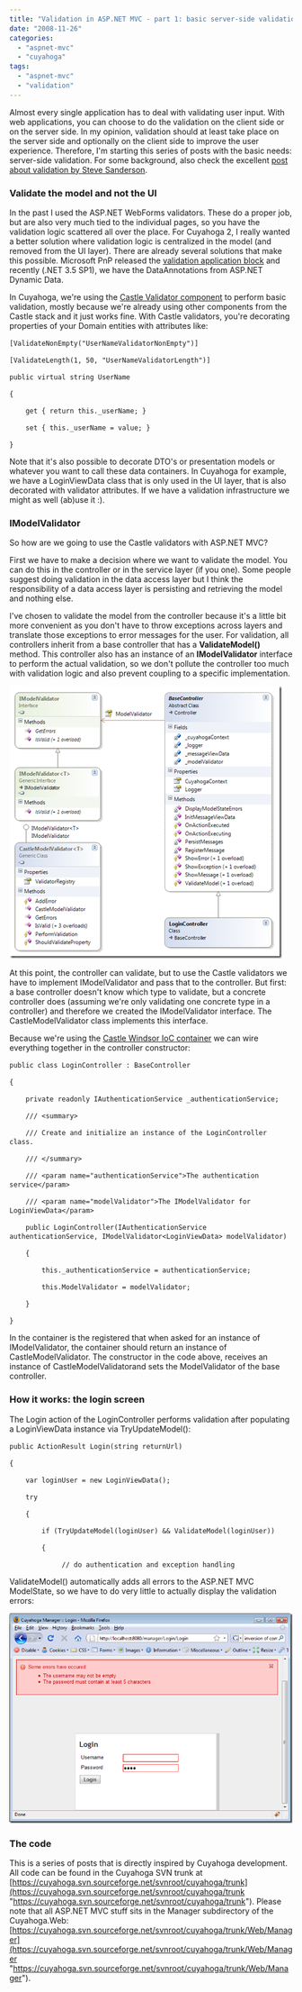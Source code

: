 ```yaml
---
title: "Validation in ASP.NET MVC - part 1: basic server-side validation"
date: "2008-11-26"
categories: 
  - "aspnet-mvc"
  - "cuyahoga"
tags: 
  - "aspnet-mvc"
  - "validation"
---
```


Almost every single application has to deal with validating user input. With web applications, you can choose to do the validation on the client side or on the server side. In my opinion, validation should at least take place on the server side and optionally on the client side to improve the user experience. Therefore, I'm starting this series of posts with the basic needs: server-side validation. For some background, also check the excellent [post about validation by Steve Sanderson](http://blog.codeville.net/2008/09/08/thoughts-on-validation-in-aspnet-mvc-applications/).

### Validate the model and not the UI

In the past I used the ASP.NET WebForms validators. These do a proper job, but are also very much tied to the individual pages, so you have the validation logic scattered all over the place. For Cuyahoga 2, I really wanted a better solution where validation logic is centralized in the model (and removed from the UI layer). There are already several solutions that make this possible. Microsoft PnP released the [validation application block](http://msdn.microsoft.com/en-us/library/cc309320.aspx) and recently (.NET 3.5 SP1), we have the DataAnnotations from ASP.NET Dynamic Data.

In Cuyahoga, we're using the [Castle Validator component](http://hammett.castleproject.org/?p=114) to perform basic validation, mostly because we're already using other components from the Castle stack and it just works fine. With Castle validators, you're decorating properties of your Domain entities with attributes like:

```
[ValidateNonEmpty("UserNameValidatorNonEmpty")]
```

```
[ValidateLength(1, 50, "UserNameValidatorLength")]
```

```
public virtual string UserName
```

```
{
```

```
    get { return this._userName; }
```

```
    set { this._userName = value; }
```

```
}
```

Note that it's also possible to decorate DTO's or presentation models or whatever you want to call these data containers. In Cuyahoga for example, we have a LoginViewData class that is only used in the UI layer, that is also decorated with validator attributes. If we have a validation infrastructure we might as well (ab)use it :).

### IModelValidator

So how are we going to use the Castle validators with ASP.NET MVC?

First we have to make a decision where we want to validate the model. You can do this in the controller or in the service layer (if you one). Some people suggest doing validation in the data access layer but I think the responsibility of a data access layer is persisting and retrieving the model and nothing else.

I've chosen to validate the model from the controller because it's a little bit more convenient as you don't have to throw exceptions across layers and translate those exceptions to error messages for the user. For validation, all controllers inherit from a base controller that has a **ValidateModel()** method. This controller also has an instance of an **IModelValidator** interface to perform the actual validation, so we don't pollute the controller too much with validation logic and also prevent coupling to a specific implementation.

![validation-controller](./images/validation-controller_3.png)

At this point, the controller can validate, but to use the Castle validators we have to implement IModelValidator and pass that to the controller. But first: a base controller doesn't know which type to validate, but a concrete controller does (assuming we're only validating one concrete type in a controller) and therefore we created the IModelValidator<T> interface. The CastleModelValidator<T> class implements this interface.

Because we're using the [Castle Windsor IoC container](http://www.castleproject.org/container/index.html) we can wire everything together in the controller constructor:

```
public class LoginController : BaseController
```

```
{
```

```
    private readonly IAuthenticationService _authenticationService;
```

```
    /// <summary>
```

```
    /// Create and initialize an instance of the LoginController class.
```

```
    /// </summary>
```

```
    /// <param name="authenticationService">The authentication service</param>
```

```
    /// <param name="modelValidator">The IModelValidator for LoginViewData</param>
```

```
    public LoginController(IAuthenticationService authenticationService, IModelValidator<LoginViewData> modelValidator)
```

```
    {
```

```
        this._authenticationService = authenticationService;
```

```
        this.ModelValidator = modelValidator;
```

```
    }
```

```
}
```

In the container is the registered that when asked for an instance of IModelValidator<T>, the container should return an instance of CastleModelValidator<T>. The constructor in the code above, receives an instance of CastleModelValidator<LoginViewData>and sets the ModelValidator of the base controller.

### How it works: the login screen

The Login action of the LoginController performs validation after populating a LoginViewData instance via TryUpdateModel():

```
public ActionResult Login(string returnUrl)
```

```
{
```

```
    var loginUser = new LoginViewData();
```

```
    try
```

```
    {
```

```
        if (TryUpdateModel(loginUser) && ValidateModel(loginUser))
```

```
        {
```

```
             // do authentication and exception handling
```

ValidateModel() automatically adds all errors to the ASP.NET MVC ModelState, so we have to do very little to actually display the validation errors:

![login](./images/login_thumb.png)

### The code

This is a series of posts that is directly inspired by Cuyahoga development. All code can be found in the Cuyahoga SVN trunk at [https://cuyahoga.svn.sourceforge.net/svnroot/cuyahoga/trunk](https://cuyahoga.svn.sourceforge.net/svnroot/cuyahoga/trunk "https://cuyahoga.svn.sourceforge.net/svnroot/cuyahoga/trunk"). Please note that all ASP.NET MVC stuff sits in the Manager subdirectory of the Cuyahoga.Web: [https://cuyahoga.svn.sourceforge.net/svnroot/cuyahoga/trunk/Web/Manager](https://cuyahoga.svn.sourceforge.net/svnroot/cuyahoga/trunk/Web/Manager "https://cuyahoga.svn.sourceforge.net/svnroot/cuyahoga/trunk/Web/Manager").
